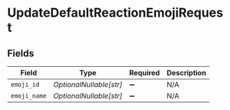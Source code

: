 # UpdateDefaultReactionEmojiRequest


## Fields

| Field                   | Type                    | Required                | Description             |
| ----------------------- | ----------------------- | ----------------------- | ----------------------- |
| `emoji_id`              | *OptionalNullable[str]* | :heavy_minus_sign:      | N/A                     |
| `emoji_name`            | *OptionalNullable[str]* | :heavy_minus_sign:      | N/A                     |